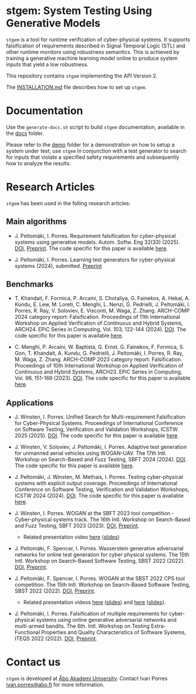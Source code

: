 # stgem: System Testing Using Generative Models

`stgem` is a tool for runtime verification of cyber-physical systems. It supports falsification of requirements described
in Signal Temporal Logic (STL) and other runtime monitors using robustness semantics. This is achieved by training a generative machine learning
model online to produce system inputs that yield a low robustness.

This repository contains `stgem` implementing the API Version 2. 

The [INSTALLATION.md](INSTALLATION.md) file describes how to set up `stgem`. 

# Documentation

Use the `generate-docs.sh` script to build `stgem` documentation, available in the [docs](docs) folder.

Please refer to the [demo](demo) folder for a demonstration on how to setup a system under test, use `stgem` in conjunction with a test generator to search for inputs that violate a specified safety requirements and subsequently how to analyze the results.

# Research Articles

`stgem` has been used in the folling research articles:

## Main algorithms

- J. Peltomäki, I. Porres.
  Requirement falsification for cyber-physical systems using generative models.
  Autom. Softw. Eng 32(33) (2025).
  [DOI](https://doi.org/10.1007/s10515-025-00503-x),
  [Preprint](https://arxiv.org/abs/2310.20493).
  The code specific for this paper is available [here](https://gitlab.abo.fi/stc/experiments/ogan).

- J. Peltomäki, I. Porres.
  Learning test generators for cyber-physical systems (2024), submitted.
  [Preprint](http://arxiv.org/abs/2410.03202)

## Benchmarks

- T. Khandait, F. Formica, P. Arcaini, S. Chotaliya, G.
  Fainekos, A. Hekal, A. Kundu, E. Lew, M. Loreti, C.
  Menghi, L. Nenzi, G. Pedrielli, J. Peltomäki, I. Porres,
  R. Ray, V. Soloviev, E. Visconti, M. Waga, Z. Zhang.
  ARCH-COMP 2024 category report: Falsification.
  Proceedings of 11th International Workshop on Applied Verification of Continuous and Hybrid Systems, ARCH24.
  EPiC Series in Computing, Vol. 103, 122-144 (2024).
  [DOI](https://doi.org/10.29007/hgfv).
  The code specific for this paper is available [here](https://gitlab.abo.fi/stc/experiments/arch-comp-2024).

- C. Menghi, P. Arcaini, W. Baptista, G. Ernst, G. Fainekos, F. Formica, S. Gon, T. Khandait, A. Kundu, G. Pedrielli, J.
  Peltomäki, I. Porres, R. Ray, M. Waga, Z. Zhang.
  ARCH-COMP 2023 category report: Falsification.
  Proceedings of 10th International Workshop on Applied Verification of Continuous and Hybrid Systems, ARCH23.
  EPiC Series in Computing, Vol. 96, 151-169 (2023).
  [DOI](https://doi.org/10.29007/6nqs).
  The code specific for this paper is available [here](https://gitlab.abo.fi/stc/experiments/ogan).

## Applications

- J. Winsten, I. Porres.
  Unified Search for Multi-requirement Falsification for Cyber-Physical Systems. Proceedings of International Conference on Software Testing, Verification and Validation Workshops, ICSTW 2025 (2025). [DOI](https://ieeexplore.ieee.org/document/10962525). The code specific for this paper is available [here](https://gitlab.abo.fi/stc/experiments/multi-requirement-falsification).

- J. Winsten, V. Soloviev, J. Peltomäki, I. Porres.
  Adaptive test generation for unmanned aerial vehicles using WOGAN-UAV.
  The 17th Intl. Workshop on Search-Based and Fuzz Testing, SBFT 2024 (2024).
  [DOI](https://doi.org/10.1145/3643659.3648603).
  The code specific for this paper is available [here](https://gitlab.abo.fi/stc/experiments/wogan-uav).

- J. Peltomäki, J. Winsten, M. Methais, I. Porres.
  Testing cyber-physical systems with explicit output coverage.
  Proceedings of International Conference on Software Testing, Verification and Validation Workshops, ICSTW 2024 (2024).
  [DOI](https://doi.org/10.1109/ICSTW60967.2024.00036). The code specific for this paper is available [here](https://gitlab.abo.fi/stc/experiments/stgem_output_coverage).

- J. Winsten, I. Porres.
  WOGAN at the SBFT 2023 tool competition - Cyber-physical systems track.
  The 16th Intl. Workshop on Search-Based and Fuzz Testing, SBFT 2023 (2023).
  [DOI](https://doi.org/10.1109/SBFT59156.2023.00009),
  [Preprint](www/articles/wogan-sbft2023-competition-preprint.pdf).

    - Related presentation video [here](https://www.youtube.com/watch?v=EF13eiidhA0) ([slides](www/talks/sbft2023_tool_talk.pdf))

- J. Peltomäki, F. Spencer, I. Porres.
  Wasserstein generative adversarial networks for online test generation for cyber physical systems.
  The 15th Intl. Workshop on Search-Based Software Testing, SBST 2022 (2022).
  [DOI](http://dx.doi.org/10.1145/3526072.3527535),
  [Preprint](https://arxiv.org/abs/2205.11064).

- J. Peltomäki, F. Spencer, I. Porres.
  WOGAN at the SBST 2022 CPS tool competition.
  The 15th Intl. Workshop on Search-Based Software Testing, SBST 2022 (2022).
  [DOI](http://dx.doi.org/10.1145/3526072.3527522),
  [Preprint](http://arxiv.org/abs/2205.11060).

    - Related presentation videos [here](https://youtu.be/Vwxu6TtzBYs?t=8349) ([slides](www/talks/sbst2022_talk.pdf))
      and [here](https://youtu.be/Vwxu6TtzBYs?t=24952) ([slides](www/talks/sbst2022_tool_talk.pdf)).

- J. Peltomäki, I. Porres.
  Falsification of multiple requirements for cyber-physical systems using online generative adversarial networks and multi-armed bandits.
  The 6th. Intl. Workshop on Testing Extra-Functional Properties and Quality Characteristics of Software Systems, ITEQS 2022 (2022).
  [DOI](http://dx.doi.org/10.1109/ICSTW55395.2022.00018),
  [Preprint](http://arxiv.org/abs/2205.11057).


# Contact us

`stgem` is developed at [Åbo Akademi University](https://www.abo.fi). Contact Ivan Porres ivan.porres@abo.fi for more information.
